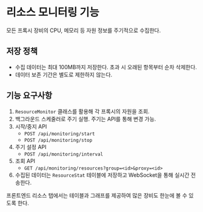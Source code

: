 # 리소스 모니터링 기능

모든 프록시 장비의 CPU, 메모리 등 자원 정보를 주기적으로 수집한다.

## 저장 정책
- 수집 데이터는 최대 100MB까지 저장한다. 초과 시 오래된 항목부터 순차 삭제한다.
- 데이터 보존 기간은 별도로 제한하지 않는다.

## 기능 요구사항
1. `ResourceMonitor` 클래스를 활용해 각 프록시의 자원을 조회.
2. 백그라운드 스케줄러로 주기 실행. 주기는 API를 통해 변경 가능.
3. 시작/중지 API
   - `POST /api/monitoring/start`
   - `POST /api/monitoring/stop`
4. 주기 설정 API
   - `POST /api/monitoring/interval`
5. 조회 API
   - `GET /api/monitoring/resources?group=<id>&proxy=<id>`
6. 수집된 데이터는 `ResourceStat` 테이블에 저장하고 WebSocket을 통해 실시간 전송한다.

프론트엔드 리소스 탭에서는 테이블과 그래프를 제공하여 많은 장비도 한눈에 볼 수 있도록 한다.
